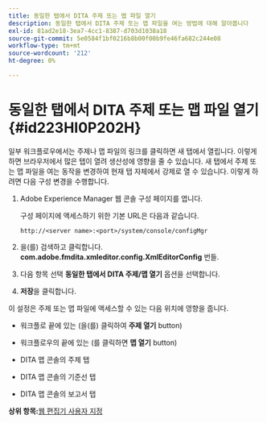 ```yaml
---
title: 동일한 탭에서 DITA 주제 또는 맵 파일 열기
description: 동일한 탭에서 DITA 주제 또는 맵 파일을 여는 방법에 대해 알아봅니다
exl-id: 81ad2e18-3ea7-4cc1-8387-d703d1038a18
source-git-commit: 5e0584f1bf0216b8b00f00b9fe46fa682c244e08
workflow-type: tm+mt
source-wordcount: '212'
ht-degree: 0%

---
```


# 동일한 탭에서 DITA 주제 또는 맵 파일 열기 {#id223HI0P202H}

일부 워크플로우에서는 주제나 맵 파일의 링크를 클릭하면 새 탭에서 열립니다. 이렇게 하면 브라우저에서 많은 탭이 열려 생산성에 영향을 줄 수 있습니다. 새 탭에서 주제 또는 맵 파일을 여는 동작을 변경하여 현재 탭 자체에서 강제로 열 수 있습니다. 이렇게 하려면 다음 구성 변경을 수행합니다.

1. Adobe Experience Manager 웹 콘솔 구성 페이지를 엽니다.

   구성 페이지에 액세스하기 위한 기본 URL은 다음과 같습니다.

   ```http
   http://<server name>:<port>/system/console/configMgr
   ```

1. 을(를) 검색하고 클릭합니다. **com.adobe.fmdita.xmleditor.config.XmlEditorConfig** 번들.

1. 다음 항목 선택 **동일한 탭에서 DITA 주제/맵 열기** 옵션을 선택합니다.

1. **저장**&#x200B;을 클릭합니다.


이 설정은 주제 또는 맵 파일에 액세스할 수 있는 다음 위치에 영향을 줍니다.

- 워크플로 끝에 있는 \(을(를) 클릭하여 **주제 열기** button\)

- 워크플로우의 끝에 있는 \(를 클릭하면 **맵 열기** button\)

- DITA 맵 콘솔의 주제 탭

- DITA 맵 콘솔의 기준선 탭

- DITA 맵 콘솔의 보고서 탭


**상위 항목:**[&#x200B;웹 편집기 사용자 지정](conf-web-editor.md)
